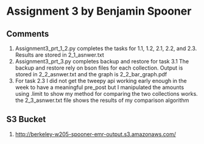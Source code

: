# Assignment 3 by Benjamin Spooner #

## Comments ##

1. Assignment3_prt_1_2.py completes the tasks for 1.1, 1.2, 2.1, 2.2, and 2.3. Results are stored in 2_1_asnwer.txt
2. Assignment3_prt_3.py completes backup and restore for task 3.1 The backup and restore rely on bson files for each collection. Output is stored in 2_2_asnwer.txt and the graph is 2_2_bar_graph.pdf
3. For task 2.3 I did not get the tweepy api working early enough in the week to have a meaningful pre_post but I manipulated the amounts using .limit to show my method for comparing the two collections works. the 2_3_asnwer.txt file shows the results of my comparison algorithm

## S3 Bucket ##
1. http://berkeley-w205-spooner-emr-output.s3.amazonaws.com/
